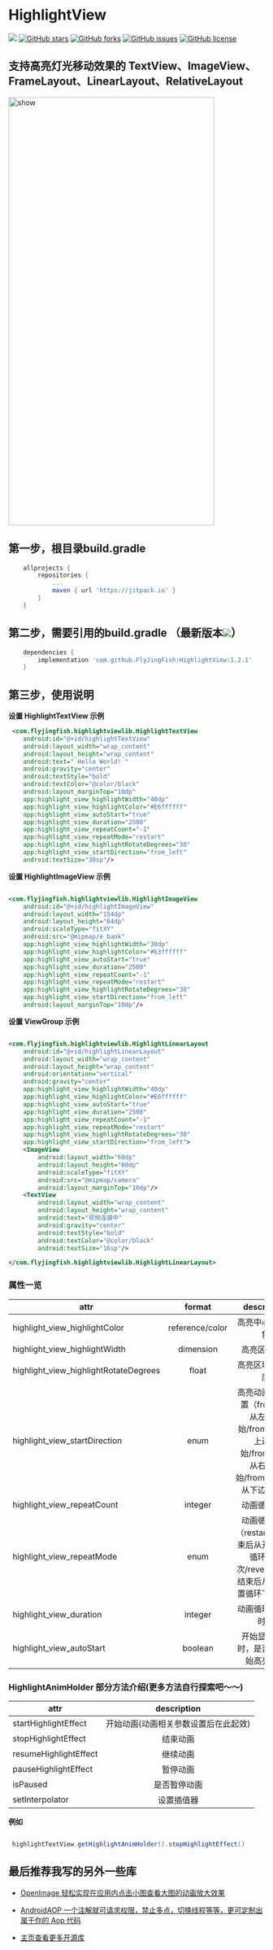 # HighlightView
[![](https://jitpack.io/v/FlyJingFish/HighlightView.svg)](https://jitpack.io/#FlyJingFish/HighlightView)
[![GitHub stars](https://img.shields.io/github/stars/FlyJingFish/HighlightView.svg)](https://github.com/FlyJingFish/HighlightView/stargazers)
[![GitHub forks](https://img.shields.io/github/forks/FlyJingFish/HighlightView.svg)](https://github.com/FlyJingFish/HighlightView/network)
[![GitHub issues](https://img.shields.io/github/issues/FlyJingFish/HighlightView.svg)](https://github.com/FlyJingFish/HighlightView/issues)
[![GitHub license](https://img.shields.io/github/license/FlyJingFish/HighlightView.svg)](https://github.com/FlyJingFish/HighlightView/blob/master/LICENSE)

## 支持高亮灯光移动效果的 TextView、ImageView、FrameLayout、LinearLayout、RelativeLayout

<img src="https://github.com/FlyJingFish/HighlightView/blob/master/screenshot/screenrecording-20221109-134351.gif" width="405px" height="842px" alt="show" />


## 第一步，根目录build.gradle

```gradle
    allprojects {
        repositories {
            ...
            maven { url 'https://jitpack.io' }
        }
    }
```
## 第二步，需要引用的build.gradle （最新版本[![](https://jitpack.io/v/FlyJingFish/HighlightView.svg)](https://jitpack.io/#FlyJingFish/HighlightView)）

```gradle
    dependencies {
        implementation 'com.github.FlyJingFish:HighlightView:1.2.1'
    }
```
## 第三步，使用说明

**设置 HighlightTextView 示例**

```xml
 <com.flyjingfish.highlightviewlib.HighlightTextView
    android:id="@+id/highlightTextView"
    android:layout_width="wrap_content"
    android:layout_height="wrap_content"
    android:text=" Hello World! "
    android:gravity="center"
    android:textStyle="bold"
    android:textColor="@color/black"
    android:layout_marginTop="10dp"
    app:highlight_view_highlightWidth="40dp"
    app:highlight_view_highlightColor="#E6ffffff"
    app:highlight_view_autoStart="true"
    app:highlight_view_duration="2500"
    app:highlight_view_repeatCount="-1"
    app:highlight_view_repeatMode="restart"
    app:highlight_view_highlightRotateDegrees="30"
    app:highlight_view_startDirection="from_left"
    android:textSize="30sp"/>
```

**设置 HighlightImageView 示例**

```xml

<com.flyjingfish.highlightviewlib.HighlightImageView
    android:id="@+id/highlightImageView"
    android:layout_width="154dp"
    android:layout_height="64dp"
    android:scaleType="fitXY"
    android:src="@mipmap/e_bank"
    app:highlight_view_highlightWidth="30dp"
    app:highlight_view_highlightColor="#b3ffffff"
    app:highlight_view_autoStart="true"
    app:highlight_view_duration="2500"
    app:highlight_view_repeatCount="-1"
    app:highlight_view_repeatMode="restart"
    app:highlight_view_highlightRotateDegrees="30"
    app:highlight_view_startDirection="from_left"
    android:layout_marginTop="10dp"/>
```

**设置 ViewGroup 示例**

```xml

<com.flyjingfish.highlightviewlib.HighlightLinearLayout
    android:id="@+id/highlightLinearLayout"
    android:layout_width="wrap_content"
    android:layout_height="wrap_content"
    android:orientation="vertical"
    android:gravity="center"
    app:highlight_view_highlightWidth="40dp"
    app:highlight_view_highlightColor="#E6ffffff"
    app:highlight_view_autoStart="true"
    app:highlight_view_duration="2500"
    app:highlight_view_repeatCount="-1"
    app:highlight_view_repeatMode="restart"
    app:highlight_view_highlightRotateDegrees="30"
    app:highlight_view_startDirection="from_left">
    <ImageView
        android:layout_width="60dp"
        android:layout_height="60dp"
        android:scaleType="fitXY"
        android:src="@mipmap/camera"
        android:layout_marginTop="10dp"/>
    <TextView
        android:layout_width="wrap_content"
        android:layout_height="wrap_content"
        android:text="视频连接中"
        android:gravity="center"
        android:textStyle="bold"
        android:textColor="@color/black"
        android:textSize="16sp"/>

</com.flyjingfish.highlightviewlib.HighlightLinearLayout>
```

### 属性一览

| attr                                  |     format      |                                 description                                 |
|---------------------------------------|:---------------:|:---------------------------------------------------------------------------:|
| highlight_view_highlightColor         | reference/color |                                  高亮中心区域颜色                                   |
| highlight_view_highlightWidth         |    dimension    |                                   高亮区域宽度                                    |
| highlight_view_highlightRotateDegrees |      float      |                                  高亮区域旋转角度                                   |
| highlight_view_startDirection         |      enum       | 高亮动画开始位置（from_left 从左边开始/from_top 从上边开始/from_right 从右边开始/from_bottom 从下边开始） |
| highlight_view_repeatCount            |     integer     |                                   动画循环次数                                    |
| highlight_view_repeatMode             |      enum       |           动画循环模式（restart 动画结束后从开始位置循环下一次/reverse 动画结束后从结束位置循环下一次）           |
| highlight_view_duration               |     integer     |                                  动画循环一次的时间                                  |
| highlight_view_autoStart              |     boolean     |                             开始显示控件时，是否自动开始高亮动画                              |

### HighlightAnimHolder 部分方法介绍(更多方法自行探索吧～～)

| attr                  |     description     |
|-----------------------|:-------------------:|
| startHighlightEffect  | 开始动画(动画相关参数设置后在此起效) |
| stopHighlightEffect   |        结束动画         |
| resumeHighlightEffect |        继续动画         |
| pauseHighlightEffect  |        暂停动画         |
| isPaused              |       是否暂停动画        |
| setInterpolator       |        设置插值器        |

**例如**

```java

 highlightTextView.getHighlightAnimHolder().stopHighlightEffect()

```



## 最后推荐我写的另外一些库

- [OpenImage 轻松实现在应用内点击小图查看大图的动画放大效果](https://github.com/FlyJingFish/OpenImage)

- [AndroidAOP 一个注解就可请求权限，禁止多点，切换线程等等，更可定制出属于你的 Aop 代码](https://github.com/FlyJingFish/AndroidAOP)

- [主页查看更多开源库](https://github.com/FlyJingFish)



